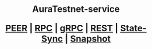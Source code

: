 <h1 align="center"> AuraTestnet-service
  
 [PEER](https://github.com/YTWOFUND/Aura-service/blob/main/AuraTestnet/AuraTest-Peer.md)   |   [RPC](https://github.com/YTWOFUND/Aura-service/blob/main/AuraTestnet/AuraTest-RPC.md)   |   [gRPC](https://github.com/YTWOFUND/Aura-service/blob/main/AuraTestnet/AuraTest-gRPC.md)    |   [REST](https://github.com/YTWOFUND/Aura-service/blob/main/AuraTestnet/AuraTest-Rest.md)    |   [State-Sync](https://github.com/YTWOFUND/Aura-service/blob/main/AuraTestnet/State-Sync.md)   |   [Snapshot]()      

